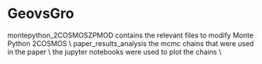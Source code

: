 # GeovsGro
montepython_2COSMOSZPMOD contains the relevant files to modify Monte Python 2COSMOS \\
paper_results_analysis the mcmc chains that were used in the paper \\
the jupyter notebooks were used to plot the chains \\
